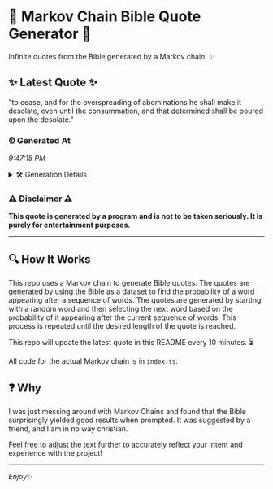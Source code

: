 # 📖 Markov Chain Bible Quote Generator 📖

Infinite quotes from the Bible generated by a Markov chain. ✨

## ✨ Latest Quote ✨
"to cease, and for the overspreading of abominations he shall make it desolate, even until the consummation, and that determined shall be poured upon the desolate."

### ⏰ Generated At
*9:47:15 PM*

<details>
    <summary>🛠️ Generation Details</summary>
    <p>
        <strong>🌱 Seed:</strong> to<br>
        <strong>🔄 Iterations:</strong> 25<br>
        <strong>📜 Context History:</strong><br>[ to ]: cease,<br>[ to, cease, ]: and<br>[ to, cease,, and ]: for<br>[ to, cease,, and, for ]: the<br>[ to, cease,, and, for, the ]: overspreading<br>[ to, cease,, and, for, the, overspreading ]: of<br>[ cease,, and, for, the, overspreading, of ]: abominations<br>[ and, for, the, overspreading, of, abominations ]: he<br>[ for, the, overspreading, of, abominations, he ]: shall<br>[ the, overspreading, of, abominations, he, shall ]: make<br>[ overspreading, of, abominations, he, shall, make ]: it<br>[ of, abominations, he, shall, make, it ]: desolate,<br>[ abominations, he, shall, make, it, desolate, ]: even<br>[ he, shall, make, it, desolate,, even ]: until<br>[ shall, make, it, desolate,, even, until ]: the<br>[ make, it, desolate,, even, until, the ]: consummation,<br>[ it, desolate,, even, until, the, consummation, ]: and<br>[ desolate,, even, until, the, consummation,, and ]: that<br>[ even, until, the, consummation,, and, that ]: determined<br>[ until, the, consummation,, and, that, determined ]: shall<br>[ the, consummation,, and, that, determined, shall ]: be<br>[ consummation,, and, that, determined, shall, be ]: poured<br>[ and, that, determined, shall, be, poured ]: upon<br>[ that, determined, shall, be, poured, upon ]: the<br>[ determined, shall, be, poured, upon, the ]: desolate.<br>
    </p>
</details>

### ⚠️ Disclaimer ⚠️
**This quote is generated by a program and is not to be taken seriously. It is purely for entertainment purposes.**

---

## 🔍 How It Works

This repo uses a Markov chain to generate Bible quotes. The quotes are generated by using the Bible as a dataset to find the probability of a word appearing after a sequence of words. The quotes are generated by starting with a random word and then selecting the next word based on the probability of it appearing after the current sequence of words. This process is repeated until the desired length of the quote is reached.

This repo will update the latest quote in this README every 10 minutes. ⏳

All code for the actual Markov chain is in `index.ts`.

## ❓ Why

I was just messing around with Markov Chains and found that the Bible surprisingly yielded good results when prompted. 
It was suggested by a friend, and I am in no way christian.

Feel free to adjust the text further to accurately reflect your intent and experience with the project!

---

*Enjoy*✨
